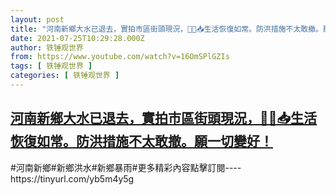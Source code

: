 ```yaml
---
layout: post
title: "河南新鄉大水已退去，實拍市區街頭現況，🙏🌈📥生活恢復如常。防洪措施不太敢撤。願一切變好！"
date: 2021-07-25T10:29:28.000Z
author: 铁锤观世界
from: https://www.youtube.com/watch?v=16OmSPlGZIs
tags: [ 铁锤观世界 ]
categories: [ 铁锤观世界 ]
---
```

<!--1627208968000-->
[河南新鄉大水已退去，實拍市區街頭現況，🙏🌈📥生活恢復如常。防洪措施不太敢撤。願一切變好！](https://www.youtube.com/watch?v=16OmSPlGZIs)
------

<div>
#河南新鄉#新鄉洪水#新鄉暴雨#更多精彩內容點擊訂閱----https://tinyurl.com/yb5m4y5g
</div>
